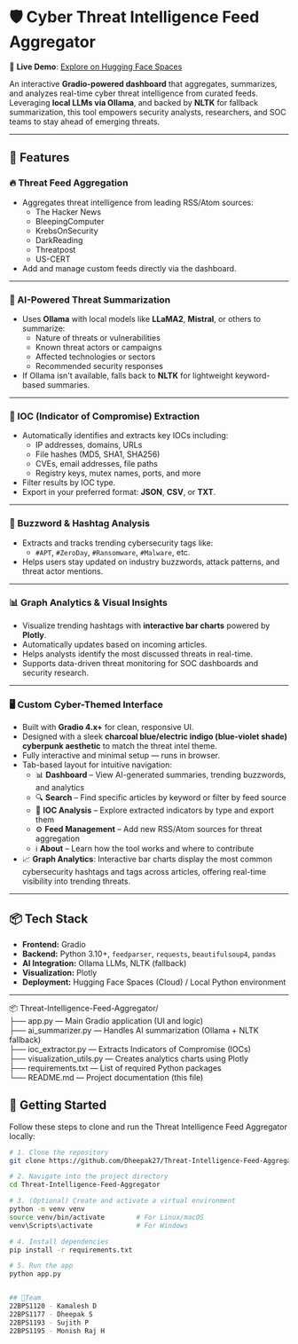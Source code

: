 # 🛡️ Cyber Threat Intelligence Feed Aggregator

🔗 **Live Demo**: [Explore on Hugging Face Spaces](https://huggingface.co/spaces/Dheepak27/SocieteGeneral)

An interactive **Gradio-powered dashboard** that aggregates, summarizes, and analyzes real-time cyber threat intelligence from curated feeds. Leveraging **local LLMs via Ollama**, and backed by **NLTK** for fallback summarization, this tool empowers security analysts, researchers, and SOC teams to stay ahead of emerging threats.

---

## 🚀 Features

### 🔥 Threat Feed Aggregation
- Aggregates threat intelligence from leading RSS/Atom sources:
  - The Hacker News
  - BleepingComputer
  - KrebsOnSecurity
  - DarkReading
  - Threatpost
  - US-CERT
- Add and manage custom feeds directly via the dashboard.

---

### 🤖 AI-Powered Threat Summarization
- Uses **Ollama** with local models like **LLaMA2**, **Mistral**, or others to summarize:
  - Nature of threats or vulnerabilities  
  - Known threat actors or campaigns  
  - Affected technologies or sectors  
  - Recommended security responses  
- If Ollama isn't available, falls back to **NLTK** for lightweight keyword-based summaries.

---

### 🎯 IOC (Indicator of Compromise) Extraction
- Automatically identifies and extracts key IOCs including:
  - IP addresses, domains, URLs
  - File hashes (MD5, SHA1, SHA256)
  - CVEs, email addresses, file paths
  - Registry keys, mutex names, ports, and more
- Filter results by IOC type.
- Export in your preferred format: **JSON**, **CSV**, or **TXT**.

---

### 🧠 Buzzword & Hashtag Analysis
- Extracts and tracks trending cybersecurity tags like:
  - `#APT`, `#ZeroDay`, `#Ransomware`, `#Malware`, etc.
- Helps users stay updated on industry buzzwords, attack patterns, and threat actor mentions.

---

### 📊 Graph Analytics & Visual Insights
- Visualize trending hashtags with **interactive bar charts** powered by **Plotly**.
- Automatically updates based on incoming articles.
- Helps analysts identify the most discussed threats in real-time.
- Supports data-driven threat monitoring for SOC dashboards and security research.

---

### 🖥️ Custom Cyber-Themed Interface
- Built with **Gradio 4.x+** for clean, responsive UI.
- Designed with a sleek **charcoal blue/electric indigo (blue-violet shade) cyberpunk aesthetic** to match the threat intel theme.
- Fully interactive and minimal setup — runs in browser.
- Tab-based layout for intuitive navigation:
  - 📊 **Dashboard** – View AI-generated summaries, trending buzzwords, and analytics
  - 🔍 **Search** – Find specific articles by keyword or filter by feed source
  - 🎯 **IOC Analysis** – Explore extracted indicators by type and export them
  - ⚙️ **Feed Management** – Add new RSS/Atom sources for threat aggregation
  - ℹ️ **About** – Learn how the tool works and where to contribute
- 📈 **Graph Analytics**: Interactive bar charts display the most common cybersecurity hashtags and tags across articles, offering real-time visibility into trending threats.


---

## 📦 Tech Stack

- **Frontend:** Gradio
- **Backend:** Python 3.10+, `feedparser`, `requests`, `beautifulsoup4`, `pandas`
- **AI Integration:** Ollama LLMs, NLTK (fallback)
- **Visualization:** Plotly
- **Deployment:** Hugging Face Spaces (Cloud) / Local Python environment

---

📦 Threat-Intelligence-Feed-Aggregator/  
├── app.py                 — Main Gradio application (UI and logic)  
├── ai_summarizer.py       — Handles AI summarization (Ollama + NLTK fallback)  
├── ioc_extractor.py       — Extracts Indicators of Compromise (IOCs)  
├── visualization_utils.py — Creates analytics charts using Plotly  
├── requirements.txt       — List of required Python packages  
└── README.md              — Project documentation (this file)


## 🚀 Getting Started

Follow these steps to clone and run the Threat Intelligence Feed Aggregator locally:

```bash
# 1. Clone the repository
git clone https://github.com/Dheepak27/Threat-Intelligence-Feed-Aggregator.git

# 2. Navigate into the project directory
cd Threat-Intelligence-Feed-Aggregator

# 3. (Optional) Create and activate a virtual environment
python -m venv venv
source venv/bin/activate        # For Linux/macOS
venv\Scripts\activate           # For Windows

# 4. Install dependencies
pip install -r requirements.txt

# 5. Run the app
python app.py


## 👥Team
22BPS1120 - Kamalesh D
22BPS1177 - Dheepak S
22BPS1193 - Sujith P
22BPS1195 - Monish Raj H


